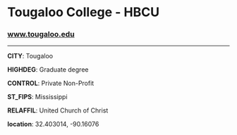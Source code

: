 # Tougaloo College - HBCU
### www.tougaloo.edu
---
**CITY**: Tougaloo

**HIGHDEG**: Graduate degree

**CONTROL**: Private Non-Profit

**ST_FIPS**: Mississippi

**RELAFFIL**: United Church of Christ

**location**: 32.403014, -90.16076